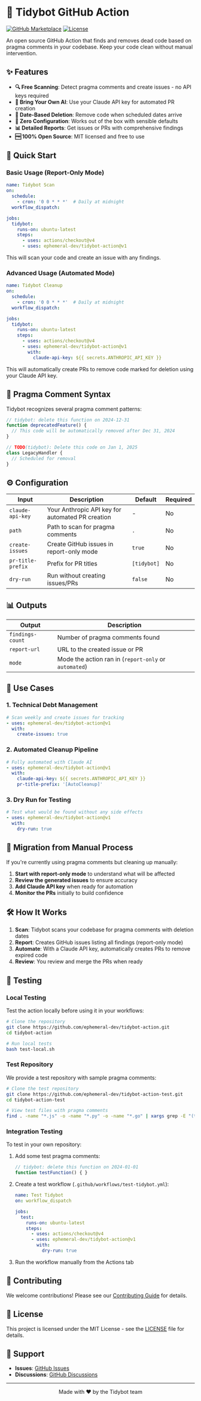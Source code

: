 # 🤖 Tidybot GitHub Action

[![GitHub Marketplace](https://img.shields.io/badge/Marketplace-Tidybot-purple)](https://github.com/marketplace/actions/tidybot-automated-code-cleanup)
[![License](https://img.shields.io/badge/license-MIT-blue.svg)](LICENSE)

An open source GitHub Action that finds and removes dead code based on pragma comments in your codebase. Keep your code clean without manual intervention.

## ✨ Features

- **🔍 Free Scanning**: Detect pragma comments and create issues - no API keys required
- **🤖 Bring Your Own AI**: Use your Claude API key for automated PR creation
- **📅 Date-Based Deletion**: Remove code when scheduled dates arrive
- **🎯 Zero Configuration**: Works out of the box with sensible defaults
- **📊 Detailed Reports**: Get issues or PRs with comprehensive findings
- **🆓 100% Open Source**: MIT licensed and free to use

## 🚀 Quick Start

### Basic Usage (Report-Only Mode)

```yaml
name: Tidybot Scan
on:
  schedule:
    - cron: '0 0 * * *'  # Daily at midnight
  workflow_dispatch:

jobs:
  tidybot:
    runs-on: ubuntu-latest
    steps:
      - uses: actions/checkout@v4
      - uses: ephemeral-dev/tidybot-action@v1
```

This will scan your code and create an issue with any findings.

### Advanced Usage (Automated Mode)

```yaml
name: Tidybot Cleanup
on:
  schedule:
    - cron: '0 0 * * *'  # Daily at midnight
  workflow_dispatch:

jobs:
  tidybot:
    runs-on: ubuntu-latest
    steps:
      - uses: actions/checkout@v4
      - uses: ephemeral-dev/tidybot-action@v1
        with:
          claude-api-key: ${{ secrets.ANTHROPIC_API_KEY }}
```

This will automatically create PRs to remove code marked for deletion using your Claude API key.

## 📝 Pragma Comment Syntax

Tidybot recognizes several pragma comment patterns:

```javascript
// tidybot: delete this function on 2024-12-31
function deprecatedFeature() {
  // This code will be automatically removed after Dec 31, 2024
}

// TODO(tidybot): Delete this code on Jan 1, 2025
class LegacyHandler {
  // Scheduled for removal
}
```

## ⚙️ Configuration

| Input | Description | Default | Required |
|-------|-------------|---------|----------|
| `claude-api-key` | Your Anthropic API key for automated PR creation | - | No |
| `path` | Path to scan for pragma comments | `.` | No |
| `create-issues` | Create GitHub issues in report-only mode | `true` | No |
| `pr-title-prefix` | Prefix for PR titles | `[tidybot]` | No |
| `dry-run` | Run without creating issues/PRs | `false` | No |

## 📊 Outputs

| Output | Description |
|--------|-------------|
| `findings-count` | Number of pragma comments found |
| `report-url` | URL to the created issue or PR |
| `mode` | Mode the action ran in (`report-only` or `automated`) |

## 🎯 Use Cases

### 1. Technical Debt Management
```yaml
# Scan weekly and create issues for tracking
- uses: ephemeral-dev/tidybot-action@v1
  with:
    create-issues: true
```

### 2. Automated Cleanup Pipeline
```yaml
# Fully automated with Claude AI
- uses: ephemeral-dev/tidybot-action@v1
  with:
    claude-api-key: ${{ secrets.ANTHROPIC_API_KEY }}
    pr-title-prefix: '[AutoCleanup]'
```

### 3. Dry Run for Testing
```yaml
# Test what would be found without any side effects
- uses: ephemeral-dev/tidybot-action@v1
  with:
    dry-run: true
```

## 🔄 Migration from Manual Process

If you're currently using pragma comments but cleaning up manually:

1. **Start with report-only mode** to understand what will be affected
2. **Review the generated issues** to ensure accuracy
3. **Add Claude API key** when ready for automation
4. **Monitor the PRs** initially to build confidence

## 🛠️ How It Works

1. **Scan**: Tidybot scans your codebase for pragma comments with deletion dates
2. **Report**: Creates GitHub issues listing all findings (report-only mode)
3. **Automate**: With a Claude API key, automatically creates PRs to remove expired code
4. **Review**: You review and merge the PRs when ready

## 🧪 Testing

### Local Testing

Test the action locally before using it in your workflows:

```bash
# Clone the repository
git clone https://github.com/ephemeral-dev/tidybot-action.git
cd tidybot-action

# Run local tests
bash test-local.sh
```

### Test Repository

We provide a test repository with sample pragma comments:

```bash
# Clone the test repository
git clone https://github.com/ephemeral-dev/tidybot-action-test.git
cd tidybot-action-test

# View test files with pragma comments
find . -name "*.js" -o -name "*.py" -o -name "*.go" | xargs grep -E "(tidybot:|TODO\(tidybot\))"
```

### Integration Testing

To test in your own repository:

1. Add some test pragma comments:
   ```javascript
   // tidybot: delete this function on 2024-01-01
   function testFunction() { }
   ```

2. Create a test workflow (`.github/workflows/test-tidybot.yml`):
   ```yaml
   name: Test Tidybot
   on: workflow_dispatch
   
   jobs:
     test:
       runs-on: ubuntu-latest
       steps:
         - uses: actions/checkout@v4
         - uses: ephemeral-dev/tidybot-action@v1
           with:
             dry-run: true
   ```

3. Run the workflow manually from the Actions tab

## 🤝 Contributing

We welcome contributions! Please see our [Contributing Guide](CONTRIBUTING.md) for details.

## 📄 License

This project is licensed under the MIT License - see the [LICENSE](LICENSE) file for details.

## 🙋 Support

- **Issues**: [GitHub Issues](https://github.com/ephemeral-dev/tidybot-action/issues)
- **Discussions**: [GitHub Discussions](https://github.com/ephemeral-dev/tidybot-action/discussions)

---

<p align="center">
  Made with ❤️ by the Tidybot team
</p>